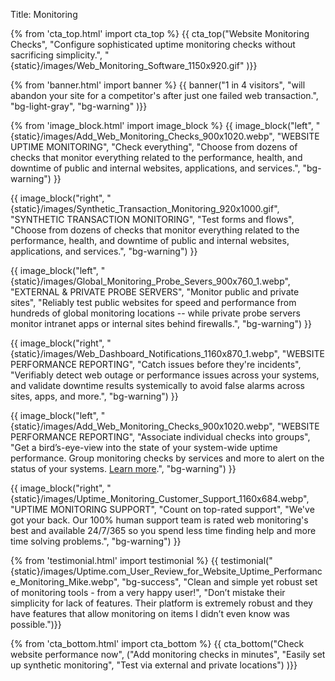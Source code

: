 Title: Monitoring

{% from 'cta_top.html' import cta_top %} 
{{ cta_top("Website Monitoring Checks",
  "Configure sophisticated uptime monitoring checks without sacrificing simplicity.",
  "{static}/images/Web_Monitoring_Software_1150x920.gif"
)}}


{% from 'banner.html' import banner %} 
{{ banner("1 in 4 visitors",
  "will abandon your site for a competitor's after just one failed web transaction.",
  "bg-light-gray",
  "bg-warning"
)}}


{% from 'image_block.html' import image_block %}
{{ image_block("left", "{static}/images/Add_Web_Monitoring_Checks_900x1020.webp",
"WEBSITE UPTIME MONITORING",
"Check everything",
"Choose from dozens of checks that monitor everything related to the performance, health, and downtime of public and internal websites, applications, and services.",
"bg-warning") }}

{{ image_block("right", "{static}/images/Synthetic_Transaction_Monitoring_920x1000.gif",
"SYNTHETIC TRANSACTION MONITORING",
"Test forms and flows",
"Choose from dozens of checks that monitor everything related to the performance, health, and downtime of public and internal websites, applications, and services.",
"bg-warning") }}

{{ image_block("left", "{static}/images/Global_Monitoring_Probe_Severs_900x760_1.webp",
"EXTERNAL &amp; PRIVATE PROBE SERVERS",
"Monitor public and private sites",
"Reliably test public websites for speed and performance from hundreds of global monitoring locations -- while private probe servers monitor intranet apps or internal sites behind firewalls.",
"bg-warning") }}

{{ image_block("right", "{static}/images/Web_Dashboard_Notifications_1160x870_1.webp",
"WEBSITE PERFORMANCE REPORTING",
"Catch issues before they're incidents",
"Verifiably detect web outage or performance issues across your systems, and validate downtime results systemically to avoid false alarms across sites, apps, and more.",
"bg-warning") }}

{{ image_block("left", "{static}/images/Add_Web_Monitoring_Checks_900x1020.webp",
"WEBSITE PERFORMANCE REPORTING",
"Associate individual checks into groups",
"Get a bird’s-eye-view into the state of your system-wide uptime performance. Group monitoring checks by services and more to alert on the status of your systems. <a href='{filename}group-checks.md' target='_blank'>Learn more</a>.",
"bg-warning") }}

{{ image_block("right", "{static}/images/Uptime_Monitoring_Customer_Support_1160x684.webp",
"UPTIME MONITORING SUPPORT",
"Count on top-rated support",
"We've got your back. Our 100% human support team is rated web monitoring's best and available 24/7/365 so you spend less time finding help and more time solving problems.",
"bg-warning") }}


{% from 'testimonial.html' import testimonial %}
{{ testimonial("{static}/images/Uptime.com_User_Review_for_Website_Uptime_Performance_Monitoring_Mike.webp",
  "bg-success",
  "Clean and simple yet robust set of monitoring tools - from a very happy user!",
  "Don’t mistake their simplicity for lack of features. Their platform is extremely robust and they have features that allow monitoring on items I didn’t even know was possible.")}}


{% from 'cta_bottom.html' import cta_bottom %} 
{{ cta_bottom("Check website performance now",
  ("Add monitoring checks in minutes", 
  "Easily set up synthetic monitoring",
  "Test via external and private locations")
  )}}
